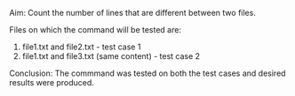 Aim: Count the number of lines that are different between two files.

Files on which the command will be tested are:  
1. file1.txt and file2.txt - test case 1
2. file1.txt and file3.txt (same content) - test case 2 

Conclusion: The commmand was tested on both the test cases and desired results were produced.
